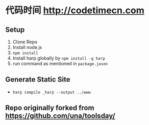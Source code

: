# 代码时间 http://codetimecn.com

## Setup

1. Clone Repo
2. Install node.js
3. `npm install`
4. Install harp globally by `npm install -g harp`
5. run command as mentioned in `package.jason`

## Generate Static Site
- `harp compile _harp --output ../www`

## Repo originally forked from https://github.com/una/toolsday/
